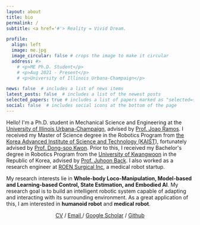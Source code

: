 ```yaml
---
layout: about
title: bio
permalink: /
subtitle: <a href='#'> Reality = Vivid Dream.

profile:
  align: left
  image: me.jpg
  image_circular: false # crops the image to make it circular
  address: #>
    # <p>ME Ph.D. Student</p>
    # <p>Aug 2021 - Present</p>
    # <p>University of Illinois Urbana-Champaign</p>

news: false  # includes a list of news items
latest_posts: false  # includes a list of the newest posts
selected_papers: true # includes a list of papers marked as "selected={true}"
social: false  # includes social icons at the bottom of the page
---
```

Hello! I'm a Ph.D. student in Mechanical Science and Engineering at the [University of Illinois Urbana-Champaign](https://mechse.illinois.edu/), advised by [Prof. Joao Ramos](https://publish.illinois.edu/jlramos/). I received my Master of Science degree in the Robotics Program from [the Korea Advanced Institute of Science and Technology (KAIST)](https://www.kaist.ac.kr/en/), fortunately advised by [Prof. Dong-soo Kwon](http://robot.kaist.ac.kr/professor/?ckattempt=1). Prior to this, I received my Bachelor's degree in Robotics Program from the [University of Kwangwoon](https://www.kw.ac.kr/en/univ/electronic08_1.jsp#:~:text=Kwangwoon%20University's%20Division%20of%20Robotics%20is%20also%20the%20home%20of,applied%20to%20various%20industrial%20fields.) in the Republic of Korea, advised by [Prof. Juhoon Back](https://scholar.google.com/citations?user=b6GLVA8AAAAJ&hl=en). I also worked as a research engineer at [ROEN Surgical Inc](https://www.roensurgical.com/), a medical robot startup.

My research interests lie in **Whole-body Loco-Manipulation, Model-based and Learning-based Control, State Estimation, and Embodied AI**. My research goal is to build an intelligent robotic system capable of adapting and interacting with its surrounding environment. As a great application of this, I am interested in **humanoid robot** and **medical robot**. 

<div style="text-align:center">
<a href="https://romansabaek.github.io/files/Curriculum_Vitae__DonghoonBaek.pdf">CV</a> /
<a href="mailto:romansabaek@gmail.com">Email </a> /
<a href="https://scholar.google.com/citations?user=MbsEFrYAAAAJ">Google Scholar</a> /
<a href="https://github.com/romansabaek?tab=repositories">Github</a>
</div>
